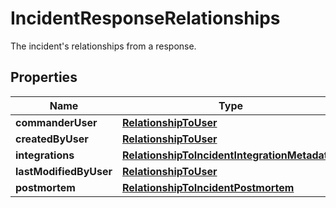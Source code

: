 

# IncidentResponseRelationships

The incident's relationships from a response.
## Properties

Name | Type | Description | Notes
------------ | ------------- | ------------- | -------------
**commanderUser** | [**RelationshipToUser**](RelationshipToUser.md) |  |  [optional]
**createdByUser** | [**RelationshipToUser**](RelationshipToUser.md) |  |  [optional]
**integrations** | [**RelationshipToIncidentIntegrationMetadatas**](RelationshipToIncidentIntegrationMetadatas.md) |  |  [optional]
**lastModifiedByUser** | [**RelationshipToUser**](RelationshipToUser.md) |  |  [optional]
**postmortem** | [**RelationshipToIncidentPostmortem**](RelationshipToIncidentPostmortem.md) |  |  [optional]



